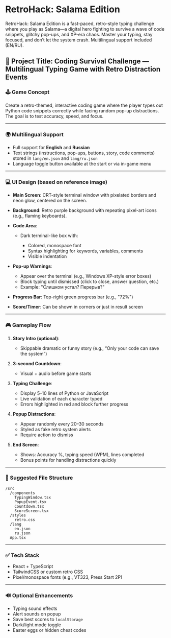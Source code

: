 # RetroHack: Salama Edition
RetroHack: Salama Edition is a fast-paced, retro-style typing challenge where you play as Salama—a digital hero fighting to survive a wave of code snippets, glitchy pop-ups, and XP-era chaos. Master your typing, stay focused, and don’t let the system crash. Multilingual support included (EN/RU).

## 📌 Project Title: Coding Survival Challenge — Multilingual Typing Game with Retro Distraction Events

### 🕹️ Game Concept

Create a retro-themed, interactive coding game where the player types out Python code snippets correctly while facing random pop-up distractions. The goal is to test accuracy, speed, and focus.

---

### 🌍 Multilingual Support

* Full support for **English** and **Russian**
* Text strings (instructions, pop-ups, buttons, story, code comments) stored in `lang/en.json` and `lang/ru.json`
* Language toggle button available at the start or via in-game menu

---

### 💻 UI Design (based on reference image)

* **Main Screen**: CRT-style terminal window with pixelated borders and neon glow, centered on the screen.
* **Background**: Retro purple background with repeating pixel-art icons (e.g., flaming keyboards).
* **Code Area**:

  * Dark terminal-like box with:

    * Colored, monospace font
    * Syntax highlighting for keywords, variables, comments
    * Visible indentation
* **Pop-up Warnings**:

  * Appear over the terminal (e.g., Windows XP-style error boxes)
  * Block typing until dismissed (click to close, answer question, etc.)
  * Example: "Слишком устал? Перерыв?"
* **Progress Bar**: Top-right green progress bar (e.g., "72%")
* **Score/Timer**: Can be shown in corners or just in result screen

---

### 🎮 Gameplay Flow

1. **Story Intro (optional)**:

   * Skippable dramatic or funny story (e.g., “Only your code can save the system”)
2. **3-second Countdown**:

   * Visual + audio before game starts
3. **Typing Challenge**:

   * Display 5–10 lines of Python or JavaScript
   * Live validation of each character typed
   * Errors highlighted in red and block further progress
4. **Popup Distractions**:

   * Appear randomly every 20–30 seconds
   * Styled as fake retro system alerts
   * Require action to dismiss
5. **End Screen**:

   * Shows: Accuracy %, typing speed (WPM), lines completed
   * Bonus points for handling distractions quickly

---

### 📁 Suggested File Structure

```
/src
  /components
    TypingWindow.tsx
    PopupEvent.tsx
    Countdown.tsx
    ScoreScreen.tsx
  /styles
    retro.css
  /lang
    en.json
    ru.json
  App.tsx
```

---

### ✅ Tech Stack

* React + TypeScript
* TailwindCSS or custom retro CSS
* Pixel/monospace fonts (e.g., VT323, Press Start 2P)

---

### 🔊 Optional Enhancements

* Typing sound effects
* Alert sounds on popup
* Save best scores to `localStorage`
* Dark/light mode toggle
* Easter eggs or hidden cheat codes
